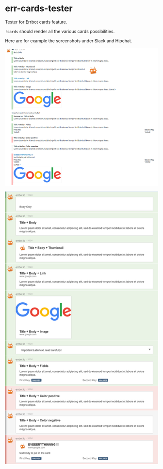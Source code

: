 # err-cards-tester

Tester for Errbot cards feature.

`!cards` should render all the various cards possibilities.

Here are for example the screenshots under Slack and Hipchat.

![Slack](slack.png)


![Hipchat](hipchat.png)
